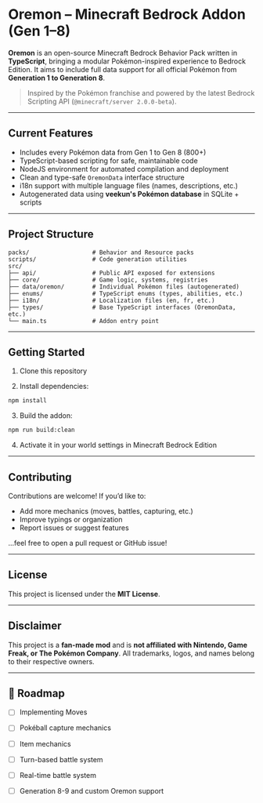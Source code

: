 # Oremon – Minecraft Bedrock Addon (Gen 1–8)

**Oremon** is an open-source Minecraft Bedrock Behavior Pack written in **TypeScript**, bringing a modular Pokémon-inspired experience to Bedrock Edition. It aims to include full data support for all official Pokémon from **Generation 1 to Generation 8**.

> Inspired by the Pokémon franchise and powered by the latest Bedrock Scripting API (`@minecraft/server 2.0.0-beta`).

---

## Current Features

- Includes every Pokémon data from Gen 1 to Gen 8 (800+)
- TypeScript-based scripting for safe, maintainable code
- NodeJS environment for automated compilation and deployment
- Clean and type-safe `OremonData` interface structure
- i18n support with multiple language files (names, descriptions, etc.)
- Autogenerated data using **veekun's Pokémon database** in SQLite + scripts

---

## Project Structure

```
packs/                  # Behavior and Resource packs
scripts/                # Code generation utilities
src/
├── api/                # Public API exposed for extensions
├── core/               # Game logic, systems, registries
├── data/oremon/        # Individual Pokémon files (autogenerated)
├── enums/              # TypeScript enums (types, abilities, etc.)
├── i18n/               # Localization files (en, fr, etc.)
├── types/              # Base TypeScript interfaces (OremonData, etc.)
└── main.ts             # Addon entry point
```

---

## Getting Started

1. Clone this repository

2. Install dependencies:

```bash
npm install
```

3. Build the addon:

```bash
npm run build:clean
```

4. Activate it in your world settings in Minecraft Bedrock Edition

---

## Contributing

Contributions are welcome! If you’d like to:

- Add more mechanics (moves, battles, capturing, etc.)
- Improve typings or organization
- Report issues or suggest features

...feel free to open a pull request or GitHub issue!

---

## License

This project is licensed under the **MIT License**.

---

## Disclaimer

This project is a **fan-made mod** and is **not affiliated with Nintendo, Game Freak, or The Pokémon Company**. All trademarks, logos, and names belong to their respective owners.

---

## 🔮 Roadmap

- [ ] Implementing Moves
- [ ] Pokéball capture mechanics
- [ ] Item mechanics
- [ ] Turn-based battle system
- [ ] Real-time battle system
- [ ] Generation 8-9 and custom Oremon support

